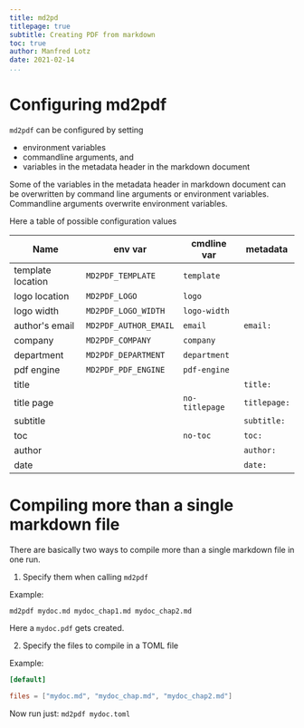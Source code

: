 ```yaml
---
title: md2pd
titlepage: true
subtitle: Creating PDF from markdown
toc: true
author: Manfred Lotz
date: 2021-02-14
...
```



# Configuring md2pdf

`md2pdf` can be configured by setting

- environment variables
- commandline arguments, and
- variables in the metadata header in the markdown document

Some of the variables in the metadata header in markdown document can be 
overwritten by command line arguments or environment variables. Commandline
arguments overwrite environment variables.

Here a table of possible configuration values

| Name              | env var               | cmdline var    | metadata     |
| --                | --                    | --             | --           |
| template location | `MD2PDF_TEMPLATE`     | `template`     |              |
| logo location     | `MD2PDF_LOGO`         | `logo`         |              |
| logo width        | `MD2PDF_LOGO_WIDTH`   | `logo-width`   |              |
| author's email    | `MD2PDF_AUTHOR_EMAIL` | `email`        | `email:`     |
| company           | `MD2PDF_COMPANY`      | `company`      |              |
| department        | `MD2PDF_DEPARTMENT`   | `department`   |              |
| pdf engine        | `MD2PDF_PDF_ENGINE`   | `pdf-engine`   |              |
| title             |                       |                | `title:`
| title page        |                       | `no-titlepage` | `titlepage:` |
| subtitle          |                       |                | `subtitle:`
| toc               |                       | `no-toc`       | `toc:`       |
| author            |                       |                | `author:`
| date              |                       |                | `date:`


# Compiling more than a single markdown file


There are basically two ways to compile more than a single markdown file in one run.

1. Specify them when calling `md2pdf`

Example:

```
md2pdf mydoc.md mydoc_chap1.md mydoc_chap2.md
```

Here a `mydoc.pdf` gets created.

2. Specify the files to compile in a TOML file

Example:

```toml
[default]

files = ["mydoc.md", "mydoc_chap.md", "mydoc_chap2.md"]
```

Now run just: `md2pdf mydoc.toml`


